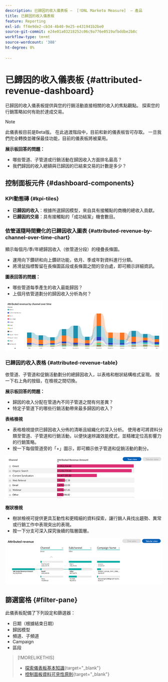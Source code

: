 ```yaml
---
description: 已歸因的收入儀表板 —  [!DNL Marketo Measure]  — 產品
title: 已歸因的收入儀表板
feature: Reporting
exl-id: ff4e9de2-cb34-4b40-9e25-e431941b2be0
source-git-commit: e24e01a03218252c06c9a776e0519afbddbe2b8c
workflow-type: tm+mt
source-wordcount: '388'
ht-degree: 0%

---
```


# 已歸因的收入儀表板 {#attributed-revenue-dashboard}

已歸因的收入儀表板提供與您的行銷活動直接相關的收入的焦點觀點。 探索您的行銷策略如何有助於達成交易。

>[!NOTE]
>
>此儀表板目前是Beta版。 在此過渡階段中，目前和新的儀表板皆可存取。 一旦我們完全轉換並確保最佳功能，目前的儀表板將被棄用。

**展示板回答的問題：**

* 哪些管道、子管道或行銷活動在歸因收入方面排名最高？
* 我們歸因的收入總額與已歸因的已結束交易的計數是多少？

## 控制面板元件 {#dashboard-components}

### KPI動態磚 {#kpi-tiles}

* **已歸因的收入**：根據所選歸因模型，來自具有接觸點的商機的總收入貢獻。
* **已歸因的交易**：具有接觸點的「成功結案」機會數目。

### 依管道隨時間變化的已歸因收入圖表 {#attributed-revenue-by-channel-over-time-chart}

顯示每個月/季/年總歸因收入（依管道分段）的棧疊長條圖。

* 運用向下鑽研和向上鑽研功能，依月、季或年對資料進行分類。
* 將滑鼠指標暫留在長條圖區段或長條圖之間的空白處，即可顯示詳細資訊。

**圖表回答的問題：**

* 哪些管道每季產生的收入最能歸因？
* 上個月依管道劃分的歸因收入分析為何？

![](assets/attributed-revenue-dashboard-1.png)

### 已歸因的收入表格 {#attributed-revenue-table}

依管道、子管道和促銷活動劃分的總歸因收入，以表格和樹狀結構格式呈現。 按一下右上角的按鈕，在檢視之間切換。

**展示板回答的問題：**

* 歸因的收入分配在管道內不同子管道之間有何差異？
* 特定子管道下的哪些行銷活動帶來最多歸因的收入？

**表格檢視**

* 表格檢視提供已歸因收入分佈的清晰且組織化的深入分析。 使用者可將資料分類至管道、子管道和行銷活動，以便快速辨識效能模式，並精確定位高影響力的行銷策略。
* 按一下每個管道旁的「+」圖示，即可顯示依子管道和促銷活動的劃分。

![](assets/attributed-revenue-dashboard-2.png)

**樹狀檢視**

* 樹狀檢視可提供更具互動性和更精細的資料探索，讓行銷人員找出趨勢、異常或行銷工作中表現突出的表現。
* 按一下分支可深入探究後續的階層圖層。

![](assets/attributed-revenue-dashboard-3.png)

## 篩選窗格 {#filter-pane}

此儀表板配備了下列設定和篩選器：

* 日期（根據結束日期）
* 歸因模型
* 頻道、子頻道
* Campaign
* 區段

>[!MORELIKETHIS]
>
>* [探索儀表板基本知識](/help/marketo-measure-discover-ui/dashboards/discover-dashboard-basics.md){target="_blank"}
>* [控制面板資料可見性原則](/help/marketo-measure-discover-ui/dashboards/dashboard-data-visibility-policy.md){target="_blank"}

